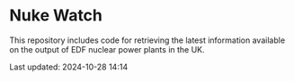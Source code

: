# Nuke Watch

This repository includes code for retrieving the latest information available on the output of EDF nuclear power plants in the UK.

Last updated: 2024-10-28 14:14